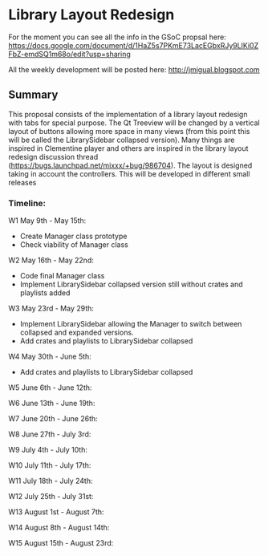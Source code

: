 # Library Layout Redesign

For the moment you can see all the info in the GSoC propsal here:
<https://docs.google.com/document/d/1HaZ5s7PKmE73LacEGbxRJy9LIKi0ZFbZ-emdSQ1m68o/edit?usp=sharing>

All the weekly development will be posted here:
<http://jmigual.blogspot.com>

## Summary

This proposal consists of the implementation of a library layout
redesign with tabs for special purpose. The Qt Treeview will be changed
by a vertical layout of buttons allowing more space in many views (from
this point this will be called the LibrarySidebar collapsed version).
Many things are inspired in Clementine player and others are inspired in
the library layout redesign discussion thread
(<https://bugs.launchpad.net/mixxx/+bug/986704>). The layout is designed
taking in account the controllers. This will be developed in different
small releases

### Timeline:

W1 May 9th - May 15th:

  - Create Manager class prototype
  - Check viability of Manager class

W2 May 16th - May 22nd:

  - Code final Manager class
  - Implement LibrarySidebar collapsed version still without crates and
    playlists added

W3 May 23rd - May 29th:

  - Implement LibrarySidebar allowing the Manager to switch between
    collapsed and expanded versions.
  - Add crates and playlists to LibrarySidebar collapsed

W4 May 30th - June 5th:

  - Add crates and playlists to LibrarySidebar collapsed

W5 June 6th - June 12th:

W6 June 13th - June 19th:

W7 June 20th - June 26th:

W8 June 27th - July 3rd:

W9 July 4th - July 10th:

W10 July 11th - July 17th:

W11 July 18th - July 24th:

W12 July 25th - July 31st:

W13 August 1st - August 7th:

W14 August 8th - August 14th:

W15 August 15th - August 23rd:
